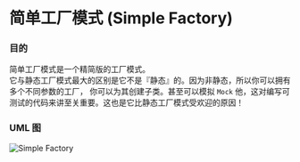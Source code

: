 # 简单工厂模式 (Simple Factory)
### 目的
简单工厂模式是一个精简版的工厂模式。  
它与静态工厂模式最大的区别是它不是『静态』的。因为非静态，所以你可以拥有多个不同参数的工厂，
你可以为其创建子类。甚至可以模拟 `Mock` 他，这对编写可测试的代码来讲至关重要。这也是它比静态工厂模式受欢迎的原因！
### UML 图
![Simple Factory](https://raw.githubusercontent.com/qiujiafei123/DesignPatterns/master/Image/simple_factory.png)
